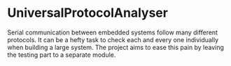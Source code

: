 # UniversalProtocolAnalyser
Serial communication between embedded systems follow many different protocols. It can be a hefty task to check each and every one individually when building a large system. The project aims to ease this pain by leaving the testing part to a separate module.
